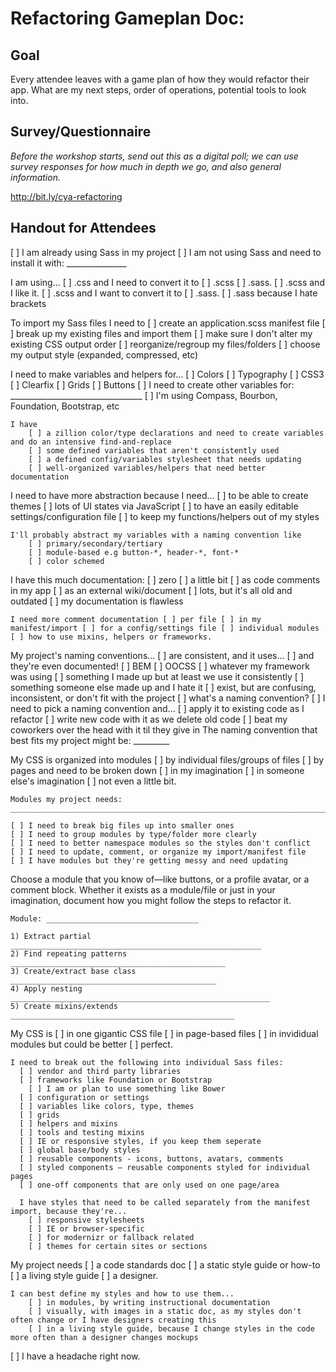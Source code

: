 
# Refactoring Gameplan Doc:

## Goal

Every attendee leaves with a game plan of how they would refactor their app. What are my next steps, order of operations,  potential tools to look into.


## Survey/Questionnaire

_Before the workshop starts, send out this as a digital poll; we can use survey responses for how much in depth we go, and also general information._

http://bit.ly/cya-refactoring



## Handout for Attendees


[ ] I am already using Sass in my project
[ ] I am not using Sass and need to install it with: _______________

I am using... 
    [ ] .css and I need to convert it to [ ] .scss [ ] .sass.
    [ ] .scss and I like it.
    [ ] .scss and I want to convert it to [ ] .sass.
    [ ] .sass because I hate brackets

To import my Sass files I need to
    [ ] create an application.scss manifest file
    [ ] break up my existing files and import them
    [ ] make sure I don't alter my existing CSS output order
    [ ] reorganize/regroup my files/folders
    [ ] choose my output style (expanded, compressed, etc)

I need to make variables and helpers for...
    [ ] Colors
    [ ] Typography
    [ ] CSS3
    [ ] Clearfix
    [ ] Grids
    [ ] Buttons
    [ ] I need to create other variables for: _________________________________
    [ ] I'm using Compass, Bourbon, Foundation, Bootstrap, etc

    I have
        [ ] a zillion color/type declarations and need to create variables and do an intensive find-and-replace
        [ ] some defined variables that aren't consistently used
        [ ] a defined config/variables stylesheet that needs updating
        [ ] well-organized variables/helpers that need better documentation

I need to have more abstraction because I need...
    [ ] to be able to create themes
    [ ] lots of UI states via JavaScript
    [ ] to have an easily editable settings/configuration file
    [ ] to keep my functions/helpers out of my styles

    I'll probably abstract my variables with a naming convention like
        [ ] primary/secondary/tertiary
        [ ] module-based e.g button-*, header-*, font-*
        [ ] color schemed

I have this much documentation:
    [ ] zero
    [ ] a little bit
        [ ] as code comments in my app
        [ ] as an external wiki/document
    [ ] lots, but it's all old and outdated
    [ ] my documentation is flawless

    I need more comment documentation [ ] per file [ ] in my manifest/import [ ] for a config/settings file [ ] individual modules [ ] how to use mixins, helpers or frameworks.


My project's naming conventions... 
    [ ] are consistent, and it uses...
            [ ] and they're even documented!
        [ ] BEM
        [ ] OOCSS
        [ ] whatever my framework was using
        [ ] something I made up but at least we use it consistently
        [ ] something someone else made up and I hate it
    [ ] exist, but are confusing, inconsistent, or don't fit with the project
    [ ] what's a naming convention?
        [ ] I need to pick a naming convention and...
            [ ] apply it to existing code as I refactor
            [ ] write new code with it as we delete old code
            [ ] beat my coworkers over the head with it til they give in
            The naming convention that best fits my project might be: _________

My CSS is organized into modules [ ] by individual files/groups of files [ ] by pages and need to be broken down [ ] in my imagination [ ] in someone else's imagination [ ] not even a little bit.

    Modules my project needs:  ______________________________________________________________________________________________________________________________________________________________________________________________________

    [ ] I need to break big files up into smaller ones
    [ ] I need to group modules by type/folder more clearly
    [ ] I need to better namespace modules so the styles don't conflict
    [ ] I need to update, comment, or organize my import/manifest file
    [ ] I have modules but they're getting messy and need updating

Choose a module that you know of—like buttons, or a profile avatar, or a comment block. Whether it exists as a module/file or just in your imagination, document how you might follow the steps to refactor it.

    Module: __________________________________

    1) Extract partial ________________________________________________________
    2) Find repeating patterns ________________________________________________
    3) Create/extract base class ______________________________________________
    4) Apply nesting __________________________________________________________
    5) Create mixins/extends __________________________________________________


My CSS is [ ] in one gigantic CSS file [ ] in page-based files [ ] in invididual modules but could be better [ ] perfect.

    I need to break out the following into individual Sass files:
      [ ] vendor and third party libraries
      [ ] frameworks like Foundation or Bootstrap
        [ ] I am or plan to use something like Bower
      [ ] configuration or settings
      [ ] variables like colors, type, themes
      [ ] grids
      [ ] helpers and mixins
      [ ] tools and testing mixins
      [ ] IE or responsive styles, if you keep them seperate
      [ ] global base/body styles
      [ ] reusable components - icons, buttons, avatars, comments
      [ ] styled components — reusable components styled for individual pages
      [ ] one-off components that are only used on one page/area

      I have styles that need to be called separately from the manifest import, because they're...
        [ ] responsive stylesheets
        [ ] IE or browser-specific
        [ ] for modernizr or fallback related
        [ ] themes for certain sites or sections

My project needs [ ] a code standards doc [ ] a static style guide or how-to [ ] a living style guide [ ] a designer.

    I can best define my styles and how to use them...
        [ ] in modules, by writing instructional documentation
        [ ] visually, with images in a static doc, as my styles don't often change or I have designers creating this
        [ ] in a living style guide, because I change styles in the code more often than a designer changes mockups

[ ] I have a headache right now.
